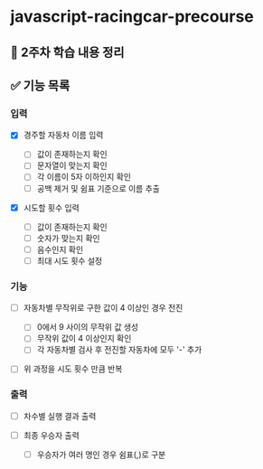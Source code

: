 # javascript-racingcar-precourse

## 📖 2주차 학습 내용 정리

## ✅ 기능 목록

### 입력

  - [x] 경주할 자동차 이름 입력

    - [ ] 값이 존재하는지 확인
    - [ ] 문자열이 맞는지 확인
    - [ ] 각 이름이 5자 이하인지 확인
    - [ ] 공백 제거 및 쉼표 기준으로 이름 추출

  - [x] 시도할 횟수 입력

    - [ ] 값이 존재하는지 확인
    - [ ] 숫자가 맞는지 확인
    - [ ] 음수인지 확인
    - [ ] 최대 시도 횟수 설정

### 기능

  - [ ] 자동차별 무작위로 구한 값이 4 이상인 경우 전진

    - [ ] 0에서 9 사이의 무작위 값 생성
    - [ ] 무작위 값이 4 이상인지 확인
    - [ ] 각 자동차별 검사 후 전진할 자동차에 모두 '-' 추가

  - [ ] 위 과정을 시도 횟수 만큼 반복

### 출력

  - [ ] 차수별 실행 결과 출력
  - [ ] 최종 우승자 출력

    - [ ] 우승자가 여러 명인 경우 쉼표(,)로 구분